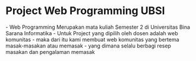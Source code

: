 # Project Web Programming UBSI
\- Web Programming Merupakan mata kuliah Semester 2 di Universitas Bina Sarana Informatika
\- Untuk Project yang dipilih oleh dosen adalah web komunitas
\- maka dari itu kami membuat web komunitas yang bertema masak-masakan atau memasak 
\- yang dimana selalu berbagi resep masakan dan pengalaman memasak
